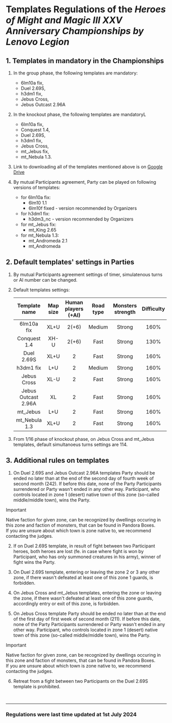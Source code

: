# Templates Regulations of the *Heroes of Might and Magic III XXV Anniversary Championships by Lenovo Legion*

## 1. Templates in mandatory in the Championships

1. In the group phase, the following templates are mandatory:

    - 6lm10a fix,
    - Duel 2.69S,
    - h3dm1 fix,
    - Jebus Cross,
    - Jebus Outcast 2.96A

2. In the knockout phase, the following templates are mandatoryL

    - 6lm10a fix,
    - Conquest 1.4,
    - Duel 2.69S,
    - h3dm1 fix,
    - Jebus Cross,
    - mt_Jebus fix,
    - mt_Nebula 1.3.

3. Link to downloading all of the templates mentioned above is on [Google Drive](https://drive.google.com/drive/folders/15jK89Q5ptZBc1w8-rAItX8zrpImn2Dk8?usp=sharing)

4. By mutual Participants agreement, Party can be played on following versions of templates:

    - for 6lm10a fix:
      - 6lm10 1.1
      - 6lm10f fixed - version recommended by Organizers
    - for h3dm1 fix:
      - h3dm3_nc - version recommended by Organizers
    - for mt_Jebus fix:
      - mt_King 2.65
    - for mt_Nebula 1.3:
      - mt_Andromeda 2.1
      - mt_Andromeda

## 2. Default templates' settings in Parties

1. By mutual Participants agreement settings of timer, simulatenous turns or AI number can be changed.

2. Default templates settings:

    |    Template name    | Map size | Human players (+AI) | Road type | Monsters strength | Difficulty |       Timer       | Simultaneous turns |
    |:-------------------:|:--------:|:-------------------:|:---------:|:-----------------:|:----------:|:-----------------:|:------------------:|
    |       6lm10a fix    |   XL+U   |        2(+6)        |  Medium   |      Strong       |    160%    | 18:00+07:00+01:15 |        121         |
    |      Conquest 1.4   |   XH-U   |        2(+6)        |   Fast    |      Strong       |    130%    | 20:00+08:00+01:15 |        121         |
    |     Duel 2.69S      |   XL+U   |          2          |   Fast    |      Strong       |    160%    | 02:00+01:00+00:20 |        127         |
    |        h3dm1 fix    |   L+U    |          2          |  Medium   |      Strong       |    160%    | 20:00+07:00+01:15 |        115         |
    |     Jebus Cross     |   XL-U   |          2          |   Fast    |      Strong       |    160%    | 14:00+07:00+01:30 |        116         |
    | Jebus Outcast 2.96A |    XL    |          2          |   Fast    |      Strong       |    160%    | 02:00+01:10+00:20 |        131         |
    |      mt_Jebus       |   L+U    |          2          |   Fast    |      Strong       |    160%    | 14:00+07:00+01:30 |        116         |
    |    mt_Nebula 1.3    |   XL+U   |          2          |   Fast    |      Strong       |    160%    | 20:00+08:00+01:15 |        121         |

3. From 1/16 phase of knockout phase, on Jebus Cross and mt_Jebus templates, default simultanoeus turns settings are 114.

## 3. Additional rules on templates

1. On Duel 2.69S and Jebus Outcast 2.96A templates Party should be ended no later than at the end of the second day of fourth week of second month (242). If before this date, none of the Party Participants surrendered or Party wasn't ended in any other way. Participant, who controls located in zone 1 (desert) native town of this zone (so-called middle/middle town), wins the Party.

> [!IMPORTANT]
> Native faction for given zone, can be recognized by dwellings occuring in this zone and faction of monsters, that can be found in Pandora Boxes.\
> If you are unsure about which town is zone native to, we recommend contacting the judges.

2. If on Duel 2.69S template, in result of fight between two Participant heroes, both heroes are lost (fe. in case where fight is won by Participant, who has only summoned creatures in his army), winner of fight wins the Party.

3. On Duel 2.69S template, entering or leaving the zone 2 or 3 any other zone, if there wasn't defeated at least one of this zone 1 guards, is forbidden.

4. On Jebus Cross and mt_Jebus templates, entering the zone or leaving the zone, if there wasn't defeated at least one of this zone guards, accordingly entry or exit of this zone, is forbidden.

5. On Jebus Cross template Party should be ended no later than at the end of the first day of first week of second month (211). If before this date, none of the Party Participants surrendered or Party wasn't ended in any other way. Participant, who controls located in zone 1 (desert) native town of this zone (so-called middle/middle town), wins the Party.

> [!IMPORTANT]
> Native faction for given zone, can be recognized by dwellings occuring in this zone and faction of monsters, that can be found in Pandora Boxes.\
> If you are unsure about which town is zone native to, we recommend contacting the judges.

6. Retreat from a fight between two Participants on the Duel 2.69S template is prohibited.

<br/>
<hr>

### Regulations were last time updated at 1st July 2024
